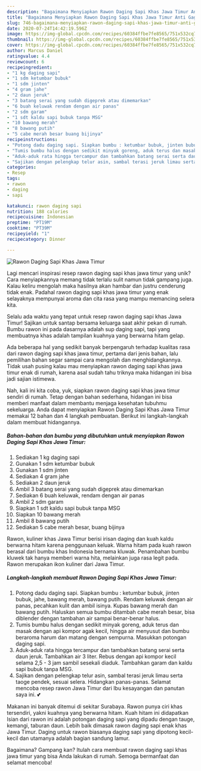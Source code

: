 ```yaml
---
description: "Bagaimana Menyiapkan Rawon Daging Sapi Khas Jawa Timur Anti Gagal"
title: "Bagaimana Menyiapkan Rawon Daging Sapi Khas Jawa Timur Anti Gagal"
slug: 746-bagaimana-menyiapkan-rawon-daging-sapi-khas-jawa-timur-anti-gagal
date: 2020-07-24T14:42:19.596Z
image: https://img-global.cpcdn.com/recipes/60384ffbe7fe8565/751x532cq70/rawon-daging-sapi-khas-jawa-timur-foto-resep-utama.jpg
thumbnail: https://img-global.cpcdn.com/recipes/60384ffbe7fe8565/751x532cq70/rawon-daging-sapi-khas-jawa-timur-foto-resep-utama.jpg
cover: https://img-global.cpcdn.com/recipes/60384ffbe7fe8565/751x532cq70/rawon-daging-sapi-khas-jawa-timur-foto-resep-utama.jpg
author: Marcus Daniel
ratingvalue: 4.4
reviewcount: 6
recipeingredient:
- "1 kg daging sapi"
- "1 sdm ketumbar bubuk"
- "1 sdm jinten"
- "4 gram jahe"
- "2 daun jeruk"
- "3 batang serai yang sudah digeprek atau dimemarkan"
- "6 buah keluwak rendam dengan air panas"
- "2 sdm garam"
- "1 sdt kaldu sapi bubuk tanpa MSG"
- "10 bawang merah"
- "8 bawang putih"
- "5 cabe merah besar buang bijinya"
recipeinstructions:
- "Potong dadu daging sapi. Siapkan bumbu : ketumbar bubuk, jinten bubuk, jahe, bawang merah, bawang putih. Rendam keluwak dengan air panas, pecahkan kulit dan ambil isinya. Kupas bawang merah dan bawang putih. Haluskan semua bumbu ditambah cabe merah besar, bisa diblender dengan tambahan air sampai benar-benar halus."
- "Tumis bumbu halus dengan sedikit minyak goreng, aduk terus dan masak dengan api kompor agak kecil, hingga air menyusut dan bumbu beraroma harum dan matang dengan sempurna. Masukkan potongan daging sapi."
- "Aduk-aduk rata hingga tercampur dan tambahkan batang serai serta daun jeruk. Tambahkan air 3 liter. Rebus dengan api kompor kecil selama 2,5 - 3 jam sambil sesekali diaduk. Tambahkan garam dan kaldu sapi bubuk tanpa MSG."
- "Sajikan dengan pelengkap telur asin, sambal terasi jeruk limau serta taoge pendek, sesuai selera. Hidangkan panas-panas. Selamat mencoba resep rawon Jawa Timur dari Ibu kesayangan dan panutan saya ini. 💕"
categories:
- Resep
tags:
- rawon
- daging
- sapi

katakunci: rawon daging sapi 
nutrition: 188 calories
recipecuisine: Indonesian
preptime: "PT19M"
cooktime: "PT39M"
recipeyield: "1"
recipecategory: Dinner

---
```



![Rawon Daging Sapi Khas Jawa Timur](https://img-global.cpcdn.com/recipes/60384ffbe7fe8565/751x532cq70/rawon-daging-sapi-khas-jawa-timur-foto-resep-utama.jpg)

Lagi mencari inspirasi resep rawon daging sapi khas jawa timur yang unik? Cara menyiapkannya memang tidak terlalu sulit namun tidak gampang juga. Kalau keliru mengolah maka hasilnya akan hambar dan justru cenderung tidak enak. Padahal rawon daging sapi khas jawa timur yang enak selayaknya mempunyai aroma dan cita rasa yang mampu memancing selera kita.

Selalu ada waktu yang tepat untuk resep rawon daging sapi khas Jawa Timur! Sajikan untuk santap bersama keluarga saat akhir pekan di rumah. Bumbu rawon ini pada dasarnya adalah sup daging sapi, tapi yang membuatnya khas adalah tampilan kuahnya yang berwarna hitam gelap.

Ada beberapa hal yang sedikit banyak berpengaruh terhadap kualitas rasa dari rawon daging sapi khas jawa timur, pertama dari jenis bahan, lalu pemilihan bahan segar sampai cara mengolah dan menghidangkannya. Tidak usah pusing kalau mau menyiapkan rawon daging sapi khas jawa timur enak di rumah, karena asal sudah tahu triknya maka hidangan ini bisa jadi sajian istimewa.


Nah, kali ini kita coba, yuk, siapkan rawon daging sapi khas jawa timur sendiri di rumah. Tetap dengan bahan sederhana, hidangan ini bisa memberi manfaat dalam membantu menjaga kesehatan tubuhmu sekeluarga. Anda dapat menyiapkan Rawon Daging Sapi Khas Jawa Timur memakai 12 bahan dan 4 langkah pembuatan. Berikut ini langkah-langkah dalam membuat hidangannya.

<!--inarticleads1-->

##### Bahan-bahan dan bumbu yang dibutuhkan untuk menyiapkan Rawon Daging Sapi Khas Jawa Timur:

1. Sediakan 1 kg daging sapi
1. Gunakan 1 sdm ketumbar bubuk
1. Gunakan 1 sdm jinten
1. Sediakan 4 gram jahe
1. Sediakan 2 daun jeruk
1. Ambil 3 batang serai yang sudah digeprek atau dimemarkan
1. Sediakan 6 buah keluwak, rendam dengan air panas
1. Ambil 2 sdm garam
1. Siapkan 1 sdt kaldu sapi bubuk tanpa MSG
1. Siapkan 10 bawang merah
1. Ambil 8 bawang putih
1. Sediakan 5 cabe merah besar, buang bijinya


Rawon, kuliner khas Jawa Timur berisi irisan daging dan kuah kaldu berwarna hitam karena penggunaan keluak. Warna hitam pada kuah rawon berasal dari bumbu khas Indonesia bernama kluwak. Penambahan bumbu kluwek tak hanya memberi warna hita, melainkan juga rasa legit pada. Rawon merupakan ikon kuliner dari Jawa Timur. 

<!--inarticleads2-->

##### Langkah-langkah membuat Rawon Daging Sapi Khas Jawa Timur:

1. Potong dadu daging sapi. Siapkan bumbu : ketumbar bubuk, jinten bubuk, jahe, bawang merah, bawang putih. Rendam keluwak dengan air panas, pecahkan kulit dan ambil isinya. Kupas bawang merah dan bawang putih. Haluskan semua bumbu ditambah cabe merah besar, bisa diblender dengan tambahan air sampai benar-benar halus.
1. Tumis bumbu halus dengan sedikit minyak goreng, aduk terus dan masak dengan api kompor agak kecil, hingga air menyusut dan bumbu beraroma harum dan matang dengan sempurna. Masukkan potongan daging sapi.
1. Aduk-aduk rata hingga tercampur dan tambahkan batang serai serta daun jeruk. Tambahkan air 3 liter. Rebus dengan api kompor kecil selama 2,5 - 3 jam sambil sesekali diaduk. Tambahkan garam dan kaldu sapi bubuk tanpa MSG.
1. Sajikan dengan pelengkap telur asin, sambal terasi jeruk limau serta taoge pendek, sesuai selera. Hidangkan panas-panas. Selamat mencoba resep rawon Jawa Timur dari Ibu kesayangan dan panutan saya ini. 💕


Makanan ini banyak ditemui di sekitar Surabaya. Rawon punya ciri khas tersendiri, yakni kuahnya yang berwarna hitam. Kuah hitam ini didapatkan Isian dari rawon ini adalah potongan daging sapi yang dipadu dengan tauge, kemangi, taburan daun. Lebih baik dimasak rawon daging sapi enak khas Jawa Timur. Daging untuk rawon biasanya daging sapi yang dipotong kecil-kecil dan utamanya adalah bagian sandung lamur. 

Bagaimana? Gampang kan? Itulah cara membuat rawon daging sapi khas jawa timur yang bisa Anda lakukan di rumah. Semoga bermanfaat dan selamat mencoba!
